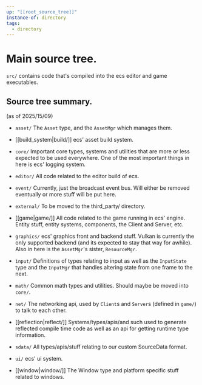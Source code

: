 ```yaml
---
up: "[[root_source_tree]]"
instance-of: directory
tags:
  - directory
---
```

# Main source tree.

`src/` contains code that's compiled into the ecs editor and game executables. 

## Source tree summary.
(as of 2025/15/09)

* `asset/`
  The `Asset` type, and the `AssetMgr` which manages them.

* [[build_system|build/]]
  ecs' asset build system.

* `core/`
  Important core types, systems and utilities that are more or less expected
  to be used everywhere. One of the most important things in here is ecs'
  logging system.

* `editor/`
  All code related to the editor build of ecs.

* `event/`
  Currently, just the broadcast event bus. Will either be removed eventually
  or more stuff will be put here.

* `external/`
  To be moved to the third_party/ directory.

* [[game|game/]]
  All code related to the game running in ecs' engine. Entity stuff, 
  entity systems, components, the Client and Server, etc.

* `graphics/`
  ecs' graphics front and backend stuff. Vulkan is currently the only supported
  backend (and its expected to stay that way for awhile).
  Also in here is the `AssetMgr`'s sister, `ResourceMgr`.

* `input/`
  Definitions of types relating to input as well as the `InputState` type
  and the `InputMgr` that handles altering state from one frame to the next.

* `math/`
  Common math types and utilities. Should maybe be moved into `core/`.

* `net/`
  The networking api, used by `Client`s and `Server`s (defined in `game/`) to
  talk to each other.

* [[reflection|reflect/]]
  Systems/types/apis/and such used to generate reflected compile time code
  as well as an api for getting runtime type information.

* `sdata/`
  All types/apis/stuff relating to our custom SourceData format.

* `ui/`
  ecs' ui system.

* [[window|window/]]
  The Window type and platform specific stuff related to windows.
